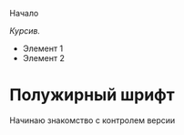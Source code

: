 Начало

*Курсив.*

* Элемент 1 
* Элемент 2

# Полужирный шрифт #

Начинаю знакомство с контролем версии 
